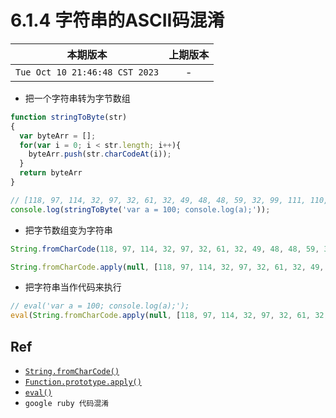 # 6.1.4 字符串的ASCII码混淆

|本期版本| 上期版本
|:---:|:---:
`Tue Oct 10 21:46:48 CST 2023` | -

* 把一个字符串转为字节数组

```js
function stringToByte(str)
{
  var byteArr = [];
  for(var i = 0; i < str.length; i++){
    byteArr.push(str.charCodeAt(i));
  }
  return byteArr
}

// [118, 97, 114, 32, 97, 32, 61, 32, 49, 48, 48, 59, 32, 99, 111, 110, 115, 111, 108, 101, 46, 108, 111, 103, 40, 97, 41, 59]
console.log(stringToByte('var a = 100; console.log(a);'));
```

* 把字节数组变为字符串


```js
String.fromCharCode(118, 97, 114, 32, 97, 32, 61, 32, 49, 48, 48, 59, 32, 99, 111, 110, 115, 111, 108, 101, 46, 108, 111, 103, 40, 97, 41, 59);

String.fromCharCode.apply(null, [118, 97, 114, 32, 97, 32, 61, 32, 49, 48, 48, 59, 32, 99, 111, 110, 115, 111, 108, 101, 46, 108, 111, 103, 40, 97, 41, 59])
```

* 把字符串当作代码来执行

```js
// eval('var a = 100; console.log(a);');
eval(String.fromCharCode.apply(null, [118, 97, 114, 32, 97, 32, 61, 32, 49, 48, 48, 59, 32, 99, 111, 110, 115, 111, 108, 101, 46, 108, 111, 103, 40, 97, 41, 59]))
```

## Ref

* [`String.fromCharCode()`](https://developer.mozilla.org/zh-CN/docs/Web/JavaScript/Reference/Global_Objects/String/fromCharCode)
* [`Function.prototype.apply()`](https://developer.mozilla.org/zh-CN/docs/Web/JavaScript/Reference/Global_Objects/Function/apply)
* [`eval()`](https://developer.mozilla.org/zh-CN/docs/Web/JavaScript/Reference/Global_Objects/eval)
* `google ruby 代码混淆`